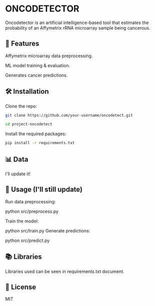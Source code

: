 # **ONCODETECTOR**

Oncodetector is an artificial intelligence-based tool that estimates the probability of an Affymetrix rRNA microarray sample being cancerous.

## 🚀 **Features**

Affymetrix microarray data preprocessing.

ML model training & evaluation.

Generates cancer predictions.

## 🛠️ **Installation**

Clone the repo:
```bash
git clone https://github.com/your-username/oncodetect.git

cd project-oncodetect
```

Install the required packages:
```bash
pip install -r requirements.txt
```
## 📊 **Data**

I'll update it!

## 🧪 **Usage (I'll still update)**

Run data preprocessing:

python src/preprocess.py

Train the model:

python src/train.py
Generate predictions:

python src/predict.py

## 📚 **Libraries**

Libraries used can be seen in requirements.txt document.

## 📄 **License**

MIT

